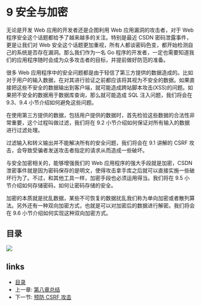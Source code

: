 # 9 安全与加密

无论是开发 Web 应用的开发者还是企图利用 Web 应用漏洞的攻击者，对于 Web 程序安全这个话题都给予了越来越多的关注。特别是最近 CSDN 密码泄露事件，更是让我们对 Web 安全这个话题更加重视，所有人都谈密码色变，都开始检测自己的系统是否存在漏洞。那么我们作为一名 Go 程序的开发者，一定也需要知道我们的应用程序随时会成为众多攻击者的目标，并提前做好防范的准备。

很多 Web 应用程序中的安全问题都是由于轻信了第三方提供的数据造成的。比如对于用户的输入数据，在对其进行验证之前都应该将其视为不安全的数据。如果直接把这些不安全的数据输出到客户端，就可能造成跨站脚本攻击(XSS)的问题。如果把不安全的数据用于数据库查询，那么就可能造成 SQL 注入问题，我们将会在 9.3、9.4 小节介绍如何避免这些问题。

在使用第三方提供的数据，包括用户提供的数据时，首先检验这些数据的合法性非常重要，这个过程叫做过滤，我们将在 9.2 小节介绍如何保证对所有输入的数据进行过滤处理。

过滤输入和转义输出并不能解决所有的安全问题，我们将会在 9.1 讲解的 CSRF 攻击，会导致受骗者发送攻击者指定的请求从而造成一些破坏。

与安全加密相关的，能够增强我们的 Web 应用程序的强大手段就是加密，CSDN 泄密事件就是因为密码保存的是明文，使得攻击拿手库之后就可以直接实施一些破坏行为了。不过，和其他工具一样，加密手段也必须运用得当。我们将在 9.5 小节介绍如何存储密码，如何让密码存储的安全。

加密的本质就是扰乱数据，某些不可恢复的数据扰乱我们称为单向加密或者散列算法。另外还有一种双向加密方式，也就是可以对加密后的数据进行解密。我们将会在 9.6 小节介绍如何实现这种双向加密方式。

## 目录

![](https://ngte-superbed.oss-cn-beijing.aliyuncs.com/uPic/images/navi9.png?raw=true)

## links

- [目录](preface.md)
- 上一章: [第八章总结](08.5.md)
- 下一节: [预防 CSRF 攻击](09.1.md)
